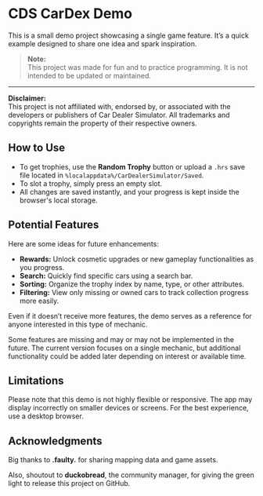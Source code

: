 # CDS CarDex Demo

This is a small demo project showcasing a single game feature. It’s a quick example designed to share one idea and spark inspiration.

> **Note:**  
> This project was made for fun and to practice programming. It is not intended to be updated or maintained.

---

**Disclaimer:**  
This project is not affiliated with, endorsed by, or associated with the developers or publishers of Car Dealer Simulator. All trademarks and copyrights remain the property of their respective owners.

## How to Use

-   To get trophies, use the **Random Trophy** button or upload a `.hrs` save file located in `%localappdata%/CarDealerSimulator/Saved`.
-   To slot a trophy, simply press an empty slot.
-   All changes are saved instantly, and your progress is kept inside the browser's local storage.

## Potential Features

Here are some ideas for future enhancements:

-   **Rewards:** Unlock cosmetic upgrades or new gameplay functionalities as you progress.
-   **Search:** Quickly find specific cars using a search bar.
-   **Sorting:** Organize the trophy index by name, type, or other attributes.
-   **Filtering:** View only missing or owned cars to track collection progress more easily.

Even if it doesn’t receive more features, the demo serves as a reference for anyone interested in this type of mechanic.

Some features are missing and may or may not be implemented in the future. The current version focuses on a single mechanic, but additional functionality could be added later depending on interest or available time.

## Limitations

Please note that this demo is not highly flexible or responsive. The app may display incorrectly on smaller devices or screens. For the best experience, use a desktop browser.

## Acknowledgments

Big thanks to **.faulty.** for sharing mapping data and game assets.

Also, shoutout to **duckobread**, the community manager, for giving the green light to release this project on GitHub.
